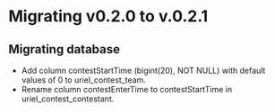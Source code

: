 Migrating v0.2.0 to v.0.2.1
===========================

Migrating database
------------------

- Add column contestStartTime (bigint(20), NOT NULL) with default values of 0 to uriel_contest_team.
- Rename column contestEnterTime to contestStartTime in uriel_contest_contestant.
